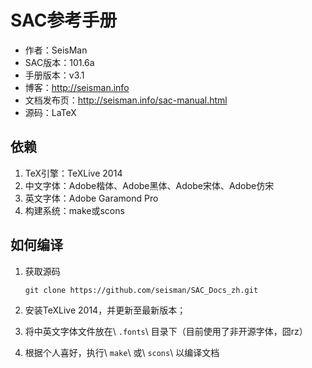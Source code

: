 SAC参考手册
===========

- 作者：SeisMan
- SAC版本：101.6a
- 手册版本：v3.1
- 博客：http://seisman.info
- 文档发布页：http://seisman.info/sac-manual.html
- 源码：LaTeX


依赖
----

1. TeX引擎：TeXLive 2014
2. 中文字体：Adobe楷体、Adobe黑体、Adobe宋体、Adobe仿宋
3. 英文字体：Adobe Garamond Pro
4. 构建系统：make或scons

如何编译
--------

1. 获取源码

       git clone https://github.com/seisman/SAC_Docs_zh.git

2. 安装TeXLive 2014，并更新至最新版本；

3. 将中英文字体文件放在\ `.fonts`\ 目录下（目前使用了非开源字体，囧rz）

4. 根据个人喜好，执行\ `make`\ 或\ `scons`\ 以编译文档
